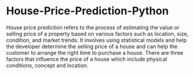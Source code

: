 # House-Price-Prediction-Python
House price prediction refers to the process of estimating the value or selling price of a property based on various factors such as location, size, condition, and market trends. It involves using statistical models and help the developer determine the selling price of a house and can help the customer to arrange the right time to purchase a house. There are three factors that influence the price of a house which include physical conditions, concept and location.
